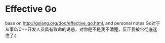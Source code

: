Effective Go
============
base on http://golang.org/doc/effective_go.html, and personal notes
Go对于从事C/C++开发人员具有致命的诱惑，对你是不是我不清楚，反正我被它彻底迷住了:)